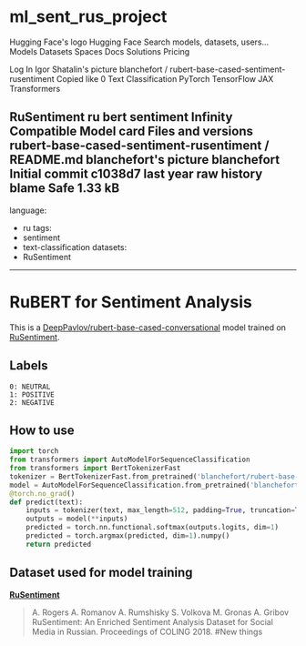 # ml_sent_rus_project

Hugging Face's logo
Hugging Face
Search models, datasets, users...
Models
Datasets
Spaces
Docs
Solutions
Pricing

Log In
Igor Shatalin's picture
blanchefort
/
rubert-base-cased-sentiment-rusentiment Copied
like
0
Text Classification
PyTorch
TensorFlow
JAX
Transformers

RuSentiment
ru
bert
sentiment
Infinity Compatible
Model card
Files and versions
rubert-base-cased-sentiment-rusentiment
/
README.md
blanchefort's picture
blanchefort
Initial commit
c1038d7
last year
raw
history
blame
Safe
1.33 kB
---
language:
- ru
tags:
- sentiment
- text-classification
datasets:
- RuSentiment
---

# RuBERT for Sentiment Analysis

This is a [DeepPavlov/rubert-base-cased-conversational](https://huggingface.co/DeepPavlov/rubert-base-cased-conversational) model trained on [RuSentiment](http://text-machine.cs.uml.edu/projects/rusentiment/).

## Labels
    0: NEUTRAL
    1: POSITIVE
    2: NEGATIVE
## How to use
```python
import torch
from transformers import AutoModelForSequenceClassification
from transformers import BertTokenizerFast
tokenizer = BertTokenizerFast.from_pretrained('blanchefort/rubert-base-cased-sentiment-rusentiment')
model = AutoModelForSequenceClassification.from_pretrained('blanchefort/rubert-base-cased-sentiment-rusentiment', return_dict=True)
@torch.no_grad()
def predict(text):
    inputs = tokenizer(text, max_length=512, padding=True, truncation=True, return_tensors='pt')
    outputs = model(**inputs)
    predicted = torch.nn.functional.softmax(outputs.logits, dim=1)
    predicted = torch.argmax(predicted, dim=1).numpy()
    return predicted
```


## Dataset used for model training

**[RuSentiment](http://text-machine.cs.uml.edu/projects/rusentiment/)**

> A. Rogers A. Romanov A. Rumshisky S. Volkova M. Gronas A. Gribov RuSentiment: An Enriched Sentiment Analysis Dataset for Social Media in Russian. Proceedings of COLING 2018.
#New things
